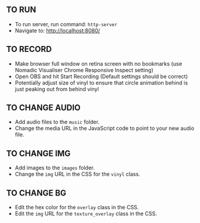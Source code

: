 ## TO RUN

- To run server, run command: `http-server`
- Navigate to: [http://localhost:8080/](http://localhost:8080/)

## TO RECORD

- Make browser full window on retina screen with no bookmarks (use Nomadic Visualiser Chrome Responsive Inspect setting)
- Open OBS and hit Start Recording (Default settings should be correct)
- Potentially adjust size of vinyl to ensure that circle animation behind is just peaking out from behind vinyl

## TO CHANGE AUDIO

- Add audio files to the `music` folder.
- Change the media URL in the JavaScript code to point to your new audio file.

## TO CHANGE IMG

- Add images to the `images` folder.
- Change the `img` URL in the CSS for the `vinyl` class.

## TO CHANGE BG

- Edit the hex color for the `overlay` class in the CSS.
- Edit the `img` URL for the `texture_overlay` class in the CSS.
